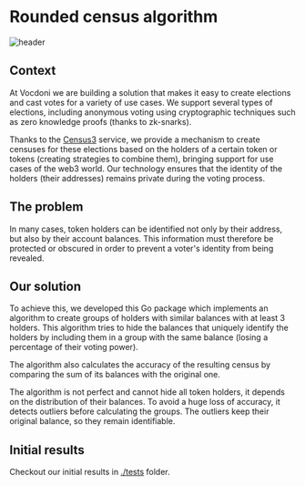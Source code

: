 # Rounded census algorithm

![header](https://s6.imgcdn.dev/fNl6e.png)

## Context
At Vocdoni we are building a solution that makes it easy to create elections and cast votes for a variety of use cases. We support several types of elections, including anonymous voting using cryptographic techniques such as zero knowledge proofs (thanks to zk-snarks).

Thanks to the [Census3](https://github.com/vocdoni/census3) service, we provide a mechanism to create censuses for these elections based on the holders of a certain token or tokens (creating strategies to combine them), bringing support for use cases of the web3 world. Our technology ensures that the identity of the holders (their addresses) remains private during the voting process.

## The problem
In many cases, token holders can be identified not only by their address, but also by their account balances. This information must therefore be protected or obscured in order to prevent a voter's identity from being revealed.

## Our solution
To achieve this, we developed this Go package which implements an algorithm to create groups of holders with similar balances with at least 3 holders. This algorithm tries to hide the balances that uniquely identify the holders by including them in a group with the same balance (losing a percentage of their voting power).

The algorithm also calculates the accuracy of the resulting census by comparing the sum of its balances with the original one.

The algorithm is not perfect and cannot hide all token holders, it depends on the distribution of their balances. To avoid a huge loss of accuracy, it detects outliers before calculating the groups. The outliers keep their original balance, so they remain identifiable.

## Initial results
Checkout our initial results in [./tests](./tests) folder.